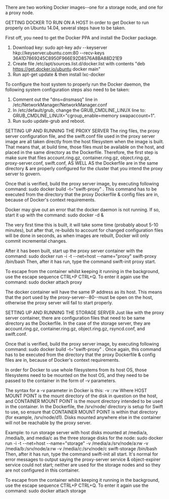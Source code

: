 There are two working Docker images--one for a storage node, and one for a proxy node.

GETTING DOCKER TO RUN ON A HOST
In order to get Docker to run properly on Ubuntu 14.04, several steps have to be taken.

First off, you need to get the Docker PPA and install the Docker package.
1) Download key: sudo apt-key adv --keyserver hkp://keyserver.ubuntu.com:80 --recv-keys 36A1D7869245C8950F966E92D8576A8BA88D21E9
2) Create file /etc/apt/sources.list.d/docker.list with contents "deb https://get.docker.io/ubuntu docker main"
3) Run apt-get update & then install lxc-docker

To configure the host system to properly run the Docker daemon, the following system configuration steps also need to be taken:
1) Comment out the "dns=dnsmasq" line in /etc/NetworkManager/NetworkManager.conf
2) In /etc/default/grub, change the GRUB_CMDLINE_LINUX line to: GRUB_CMDLINE_LINUX="cgroup_enable=memory swapaccount=1". 
3) Run sudo update-grub and reboot.

SETTING UP AND RUNNING THE PROXY SERVER
The ring files, the proxy server configuration file, and the swift.conf file used in the proxy server image are all taken directly from the host filesystem when the image is built. That means that, at build time, those files must be available on the host, and placed in the same directory as the Dockerfile. Therefore, the first step is make sure that files account.ring.gz, container.ring.gz, object.ring.gz, proxy-server.conf, swift.conf, AS WELL AS the Dockerfile are in the same directory & are properly configured for the cluster that you intend the proxy server to govern.

Once that is verified, build the proxy server image, by executing following command: 
sudo docker build -t="swift-proxy" .
This command has to be executed from the directory that the proxy Dockerfile & config files are in, because of Docker's context requirements.

Docker may give out an error that the docker daemon is not running. If so, start it up with the command:
sudo docker -d &

The very first time this is built, it will take some time (probably about 5-10 minutes), but after that, re-builds to account for changed configuration files will be done in seconds, as when images are rebuilt, Docker will only commit incremental changes.

After it has been built, start up the proxy server container with the command:
sudo docker run -i -t --net=host --name="proxy" swift-proxy /bin/bash
Then, after it has run, type the command swift-init proxy start.

To escape from the container whilst keeping it running in the background, use the escape sequence CTRL+P CTRL+Q. To enter it again use the command:
sudo docker attach proxy

The docker container will have the same IP address as its host. This means that the port used by the proxy-server--80--must be open on the host, otherwise the proxy server will fail to start properly.

SETTING UP AND RUNNING THE STORAGE SERVER
Just like with the proxy server container, there are configuration files that need to be same directory as the Dockerfile. In the case of the storage server, they are account.ring.gz, container.ring.gz, object.ring.gz, rsyncd.conf, and swift.conf.

Once that is verified, build the proxy server image, by executing following command: 
sudo docker build -t="swift-proxy" .
Once again, this command has to be executed from the directory that the proxy Dockerfile & config files are in, because of Docker's context requirements.

In order for Docker to use whole filesystems from its host OS, those filesystems need to be mounted on the host OS, and they need to be passed to the container in the form of -v parameters.

The syntax for a -v parameter in Docker is this:
-v <HOST MOUNT POINT>:<CONTAINER MOUNT POINT>:rw
Where HOST MOUNT POINT is the mount directory of the disk in question on the host, and CONTAINER MOUNT POINT is the mount directory intended to be used in the container. In the Dockerfile, the /srv/node/ directory is setup for Swift to use, so ensure that CONTAINER MOUNT POINT is within that directory (for example, /srv/node/d1). Disks mounted anywhere else in the container will not be reachable by the proxy server.

Example: to run storage server with host disks mounted at /media/a, /media/b, and media/c as the three storage disks for the node:
sudo docker run -i -t --net=host --name="storage" -v /media/a:/srv/node/a:rw -v /media/b:/srv/node/a:rw -v /media/c:/srv/node/c swift-storage /bin/bash
Then, after it has run, type the command swift-init all start. It's normal for error messages to output saying the proxy-server service & object-expirer service could not start; neither are used for the storage nodes and so they are not configured in this container.

To escape from the container whilst keeping it running in the background, use the escape sequence CTRL+P CTRL+Q. To enter it again use the command:
sudo docker attach storage
